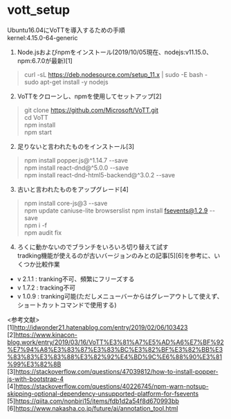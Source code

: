 # vott_setup  
Ubuntu16.04にVoTTを導入するための手順  
kernel:4.15.0-64-generic
  
1. Node.jsおよびnpmをインストール(2019/10/05現在、nodejs:v11.15.0、npm:6.7.0が最新)[1]  
> curl -sL https://deb.nodesource.com/setup_11.x | sudo -E bash -  
> sudo apt-get install -y nodejs  
  
2. VoTTをクローンし、npmを使用してセットアップ[2]  
> git clone https://github.com/Microsoft/VoTT.git  
> cd VoTT  
> npm install  
> npm start  
  
2. 足りないと言われたものをインストール[3]  
> npm install popper.js@^1.14.7 --save  
> npm install react-dnd@^5.0.0 --save  
> npm install react-dnd-html5-backend@^3.0.2 --save  
  
3. 古いと言われたものをアップグレード[4]
> npm install core-js@3 --save  
> npm update caniuse-lite browserslist
> npm install fsevents@1.2.9 --save  
> npm i -f  
> npm audit fix  

4. ろくに動かないのでブランチをいろいろ切り替えて試す  
tradking機能が使えるのが古いバージョンのみとの記事[5][6]を参考に、いくつか比較作業  
- v 2.1.1 : tranking不可、頻繁にフリーズする  
- v 1.7.2 : tracking不可  
- v 1.0.9 : tranking可能(ただしメニューバーからはグレーアウトして使えず、ショートカットコマンドで使用する)  
  
<参考文献>  
[1]http://idwonder21.hatenablog.com/entry/2019/02/06/103423  
[2]https://www.kinacon-blog.work/entry/2019/03/16/VoTT%E3%81%A7%E5%AD%A6%E7%BF%92%E7%94%A8%E3%83%87%E3%83%BC%E3%82%BF%E3%82%BB%E3%83%83%E3%83%88%E3%82%92%E4%BD%9C%E6%88%90%E3%81%99%E3%82%8B  
[3]https://stackoverflow.com/questions/47039812/how-to-install-popper-js-with-bootstrap-4  
[4]https://stackoverflow.com/questions/40226745/npm-warn-notsup-skipping-optional-dependency-unsupported-platform-for-fsevents  
[5]https://qiita.com/nonbiri15/items/fdb1d2a54f8d670993bb  
[6]https://www.nakasha.co.jp/future/ai/annotation_tool.html  
